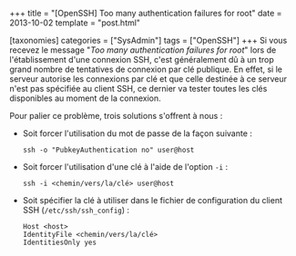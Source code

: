 +++
title = "[OpenSSH] Too many authentication failures for root"
date = 2013-10-02
template = "post.html"

[taxonomies]
categories = ["SysAdmin"]
tags = ["OpenSSH"]
+++
Si vous recevez le message "*Too many authentication failures for root*" lors de
l'établissement d'une connexion SSH, c'est généralement dû à un trop grand
nombre de tentatives de connexion par clé publique. En effet, si le serveur
autorise les connexions par clé et que celle destinée à ce serveur n'est pas
spécifiée au client SSH, ce dernier va tester toutes les clés disponibles au
moment de la connexion.

Pour palier ce problème, trois solutions s'offrent à nous :

* Soit forcer l'utilisation du mot de passe de la façon suivante :

    ```
    ssh -o "PubkeyAuthentication no" user@host
    ```

* Soit forcer l'utilisation d'une clé à l'aide de l'option `-i` :

    ```
    ssh -i <chemin/vers/la/clé> user@host
    ```

* Soit spécifier la clé à utiliser dans le fichier de configuration du client
  SSH (`/etc/ssh/ssh_config`) :

    ```
    Host <host>
    IdentityFile <chemin/vers/la/clé>
    IdentitiesOnly yes
    ```
